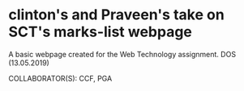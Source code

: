 # clinton's and Praveen's take on SCT's marks-list webpage

 A basic webpage created for the Web Technology assignment.
 DOS (13.05.2019)
 
 COLLABORATOR(S): CCF, PGA

